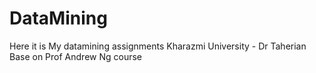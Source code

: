 # DataMining
Here it is My datamining assignments
Kharazmi University - Dr Taherian
Base on Prof Andrew Ng course